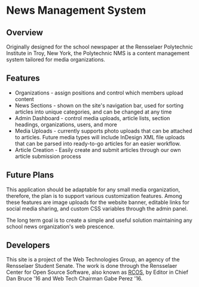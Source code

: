 News Management System
======================

Overview
--------
Originally designed for the school newspaper at the Rensselaer Polytechnic Institute in Troy, New York, the Polytechnic NMS is a content management system tailored for media organizations. 

Features
--------
+ Organizations - assign positions and control which members upload content
+ News Sections - shown on the site's navigation bar, used for sorting articles into unique categories, and can be changed at any time
+ Admin Dashboard - control media uploads, article lists, section headings, organizations, users, and more
+ Media Uploads - currently supports photo uploads that can be attached to articles. Future media types will include InDesign XML file uploads that can be parsed into ready-to-go articles for an easier workflow. 
+ Article Creation - Easily create and submit articles through our own article submission process 


Future Plans
------------
This application should be adaptable for any small media organization, therefore, the plan is to support various customization features. Among these features are image uploads for the website banner, editable links for social media sharing, and custom CSS variables through the admin panel.

The long term goal is to create a simple and useful solution maintaining any school news organization's web prescence. 


Developers
----------
This site is a project of the Web Technologies Group, an agency of the Rensselaer Student Senate. The work is done through the Rensselaer Center for Open Source Software, also known as [RCOS](rcos.rpi.edu), by Editor in Chief Dan Bruce '16 and Web Tech Chairman Gabe Perez '16.